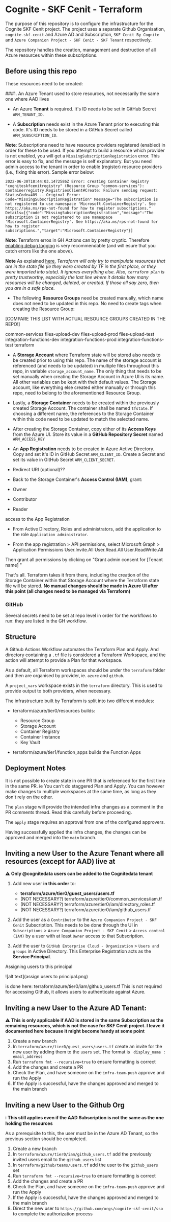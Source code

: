 Cognite - SKF Cenit - Terraform
===


The purpose of this repository is to configure the infrastructure for the Cognite SKF Cenit project. 
The project uses a separate Github Organisation, `cognite-skf-cenit` and Azure AD and Subscription, 
`SKF Cenit By Cognite` and `Azure Companion Project - SKF Cenit - SKF Tenant` respectively.

The repository handles the creation, management and destruction of all Azure resources within these subscriptions. 

## Before using this repo

These resources need to be created:

###1. An Azure Tenant used to store resources, not necessarily the same one where AAD lives

- An Azure **Tenant** is required. It's ID needs to be set in GitHub Secret `ARM_TENANT_ID`.


- A **Subscription** needs exist in the Azure Tenant prior to executing this code. 
It's ID needs to be stored in a GitHub Secret called `ARM_SUBSCRIPTION_ID`. 

**Note**: Subscriptions need to have resource providers registered (enabled) in order for these to be used. 
If you attempt to build a resource which provider is not enabled, you will get a `MissingSubscriptionRegistration` error. 
This error is easy to fix, and the message is self explanatory. But you need admin access to the tenant in order to 
enable (register) resource providers (i.e., fixing this error). Sample error below:


`2022-06-30T18:44:03.1472586Z Error: creating Container Registry "cogniteskfcenitregistry" (Resource Group "common-services"): containerregistry.RegistriesClient#Create: Failure sending request: StatusCode=409 -- Original Error: Code="MissingSubscriptionRegistration" Message="The subscription is not registered to use namespace 'Microsoft.ContainerRegistry'. See https://aka.ms/rps-not-found for how to register subscriptions." Details=[{"code":"MissingSubscriptionRegistration","message":"The subscription is not registered to use namespace 'Microsoft.ContainerRegistry'. See https://aka.ms/rps-not-found for how to register subscriptions.","target":"Microsoft.ContainerRegistry"}]`

**Note**: Terraform erros in GH Actions can by pretty cryptic. 
Therefore [enabling debug logging](https://docs.github.com/en/actions/monitoring-and-troubleshooting-workflows/enabling-debug-logging) 
is very recommendable (and will esure that you catch errors like the one above).

**Note** As explained [here](https://groups.google.com/g/terraform-tool/c/MWSA-_1L9IM/m/IOZffHoXBAAJ), 
_Terraform will only try to manipulate resources that are in the state file (ie they were created by TF in the first place, or they were imported into state). It ignores everything else. Also, `terraform plan` is pretty trustworthy, especially the last line where it details how many resources will be changed, deleted, or created. If those all say zero, then you are in a safe place._


- The following **Resource Groups** need be created manually, which name does not need to be updated in this repo.
No need to create tags when creating the Resource Group:

[COMPARE THIS LIST WITH ACTUAL RESOURCE GROUPS CREATED IN THE REPO!]

common-services
files-upload-dev
files-upload-prod
files-upload-test
integration-functions-dev
integration-functions-prod
integration-functions-test
terraform


- A **Storage Account** where Terraform state will be stored also needs to be created prior to using this repo. 
The name of the storage account is referenced (and needs to be updated) in multiple files throughout this repo, 
in variable `storage_account_name`. The only thing that needs to be set manually when creating the Storage Account 
in Azure UI is its name. All other variables can be kept with their default values. The Storage account, like 
everything else created either manually or through this repo, need to belong to the aforementioned Resource Group.


- Lastly, a **Storage Container** needs to be created within the previously created Storage Account. 
The container shall be named `tfstate`. If choosing a different name, the references to the Storage Container 
within this code need to be updated to match the selected name.


- After creating the Storage Container, copy either of its **Access Keys** from the Azure UI. 
Store its value in a **GitHub Repository Secret** named `ARM_ACCESS_KEY`


- An **App Registration** needs to be created in Azure Active Directory. Copy and set it's ID in GitHub Secret
 `ARM_CLIENT_ID`. Create a Secret and set its value in GitHub Secret `ARM_CLIENT_SECRET`.


- Redirect URI (optional)??

- Back to the Storage Container's **Access Control (IAM)**, grant:
- Owner
- Contributor
- Reader

access to the App Registration

- From Active Directory, Roles and administrators, add the application to the role `Application administrator`.

- From the app registration > API permissions, select 
Microsoft Graph > Application Permissions
User.Invite.All
User.Read.All
User.ReadWrite.All

Then grant all permissions by clicking on "Grant admin consent for [Tenant name] "



That's all. Terraform takes it from there, including the creation of the Storage Container within that Storage Account 
where the Terraform state file will be stored. **No manual changes should be made in Azure UI after this point 
(all changes need to be managed via Terraform)**


### GitHub
Several secrets need to be set at repo level in order for the workflows to run: they are listed in the GH workflow.


## Structure

A Github Actions Workflow automates the Terraform Plan and Apply. And directory containing a `.tf` file is considered a Terraform Workspace, and the action will attempt to provide a Plan for that workspace.

As a default, all Terraform workspaces should be under the `terraform` folder and then are organised by provider, ie. `azure` and `github`.

A `project_vars` workspace exists in the `terraform` directory. This is used to provide output to both providers, when necessary.

The infrastructure built by Terraform is split into two different modules: 

* terraform/azure/tier0/resources builds:
  * Resource Group
  * Storage Account
  * Container Registry
  * Container Instance
  * Key Vault

* terraform/azure/tier1/function_apps builds the Function Apps


## Deployment Notes

It is not possible to create state in one PR that is referenced for the first time in the same PR. ie You can't do staggered Plan and Apply. You can however make changes to multiple workspaces at the same time, as long as they don't rely on the other.

The `plan` stage will provide the intended infra changes as a comment in the PR comments thread. Read this carefully before proceeding.

The `apply` stage requires an approval from one of the configured approvers.

Having successfully applied the infra changes, the changes can be approved and merged into the `main` branch.

## Inviting a new User to the Azure Tenant where all resources (except for AAD) live at
⚠️  **Only @cognitedata users can be added to the Cognitedata tenant**
1. Add new user **in this order** to:
   - **terraform/azure/tier0/guest_users/users.tf**
   - (NOT NECESSARY?) terraform/azure/tier0/common_services/iam.tf
   - (NOT NECESSARY?) terraform/azure/tier0/iam/directory_roles.tf
   - (NOT NECESSARY?) terraform/azure/tier0/iam/github_users.tf

2. Add the user as a `Contributor` to the `Azure Companion Project - SKF Cenit` Subscription. 
This needs to be done through the UI in `Subscriptions` > `Azure Companion Project - SKF Cenit` > `Access control (IAM)` by a user with at least `Owner` access to that Subscription.

3. Add the user to `GitHub Enterprise Cloud - Organization` >  `Users and groups` in Active Directory.
This Enterprise Registration acts as the **Service Principal**.

Assigning users to this principal

![alt text](assign users to principal.png)

is done here:
terraform/azure/tier0/iam/github_users.tf
This is not required for accessing Github, it allows users to authenticate against Azure.




## Inviting a new User to the Azure AD Tenant:

⚠️ **This is only applicable if AAD is stored in the same Subscription as the remaining resources, which is not the case
for SKF Cenit project. I leave it documented here because it might become handy at some point**

1. Create a new branch
1. In `terraform/azure/tier0/guest_users/users.tf` create an invite for the new user by adding them to the `users` set. The format is ` display_name : email_address`
1. Run `terraform fmt --recursive=true` to ensure formatting is correct
1. Add the changes and create a PR
1. Check the Plan, and have someone on the `infra-team-push` approve and run the Apply
1. If the Apply is successful, have the changes approved and merged to the main branch

## Inviting a new User to the Github Org

ℹ️ **This still applies even if the AAD Subscription is not the same as the one holding the resources**

As a prerequisite to this, the user must be in the Azure AD Tenant, so the previous section should be completed.

1. Create a new branch
1. In `terraform/azure/tier0/iam/github_users.tf` add the previously invited users email to the `github_users` list
1. In `terraform/github/teams/users.tf` add the user to the `github_users` set
1. Run `terraform fmt --recursive=true` to ensure formatting is correct
1. Add the changes and create a PR
1. Check the Plan, and have someone on the `infra-team-push` approve and run the Apply
1. If the Apply is successful, have the changes approved and merged to the main branch
1. Direct the new user to `https://github.com/orgs/cognite-skf-cenit/sso` to complete the authorization process
